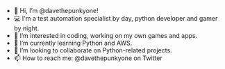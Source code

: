 - 👋 Hi, I’m @davethepunkyone!
- :computer: I'm a test automation specialist by day, python developer and gamer by night.
- 👀 I’m interested in coding, working on my own games and apps.
- 🌱 I’m currently learning Python and AWS.
- 💞️ I’m looking to collaborate on Python-related projects.
- 📫 How to reach me: @davethepunkyone on Twitter

<!---
davethepunkyone/davethepunkyone is a ✨ special ✨ repository because its `README.md` (this file) appears on your GitHub profile.
You can click the Preview link to take a look at your changes.
--->
